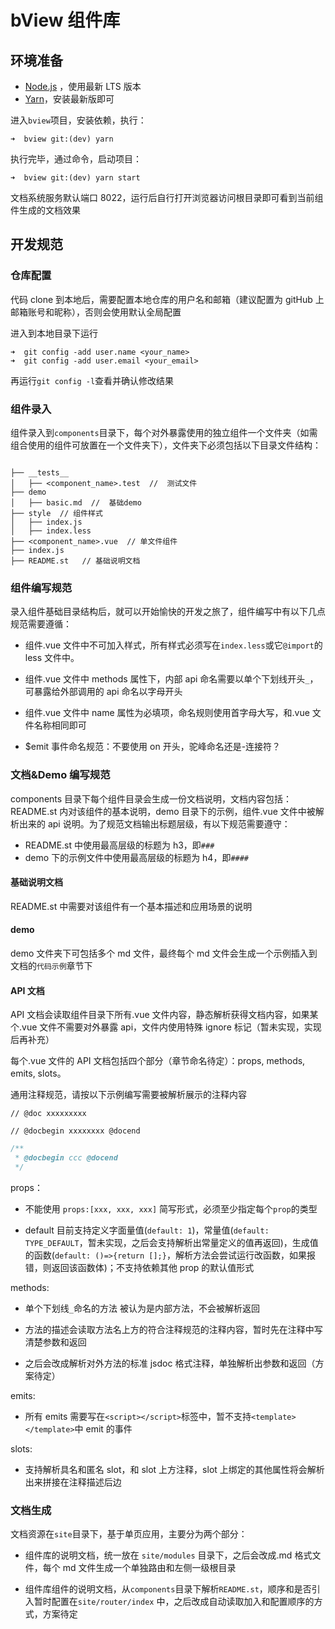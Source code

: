 # bView 组件库

## 环境准备

-   [Node.js](https://nodejs.org/en/) ，使用最新 LTS 版本
-   [Yarn](https://yarnpkg.com/zh-Hans/docs/install)，安装最新版即可

进入`bview`项目，安装依赖，执行：

```shell
➜  bview git:(dev) yarn
```

执行完毕，通过命令，启动项目：

```shell
➜  bview git:(dev) yarn start
```

文档系统服务默认端口 8022，运行后自行打开浏览器访问根目录即可看到当前组件生成的文档效果

## 开发规范

### 仓库配置

代码 clone 到本地后，需要配置本地仓库的用户名和邮箱（建议配置为 gitHub 上邮箱账号和昵称），否则会使用默认全局配置

进入到本地目录下运行

```shell
➜  git config -add user.name <your_name>
➜  git config -add user.email <your_email>
```

再运行`git config -l`查看并确认修改结果

### 组件录入

组件录入到`components`目录下，每个对外暴露使用的独立组件一个文件夹（如需组合使用的组件可放置在一个文件夹下），文件夹下必须包括以下目录文件结构：

```dir

├── __tests__
│   ├── <component_name>.test  //  测试文件
├── demo
│   ├── basic.md  //  基础demo
├── style  // 组件样式
│   ├── index.js
│   ├── index.less
├── <component_name>.vue  // 单文件组件
├── index.js
├── README.st   // 基础说明文档

```

### 组件编写规范

录入组件基础目录结构后，就可以开始愉快的开发之旅了，组件编写中有以下几点规范需要遵循：

-   组件.vue 文件中不可加入样式，所有样式必须写在`index.less`或它`@import`的 less 文件中。

-   组件.vue 文件中 methods 属性下，内部 api 命名需要以单个下划线开头`_`，可暴露给外部调用的 api 命名以字母开头

-   组件.vue 文件中 name 属性为必填项，命名规则使用首字母大写，和.vue 文件名称相同即可

-   \$emit 事件命名规范：不要使用 on 开头，驼峰命名还是-连接符？

### 文档&Demo 编写规范

components 目录下每个组件目录会生成一份文档说明，文档内容包括：README.st 内对该组件的基本说明，demo 目录下的示例，组件.vue 文件中被解析出来的 api 说明。为了规范文档输出标题层级，有以下规范需要遵守：

-   README.st 中使用最高层级的标题为 h3，即`###`
-   demo 下的示例文件中使用最高层级的标题为 h4，即`####`

#### 基础说明文档

README.st 中需要对该组件有一个基本描述和应用场景的说明

#### demo

demo 文件夹下可包括多个 md 文件，最终每个 md 文件会生成一个示例插入到文档的`代码示例`章节下

#### API 文档

API 文档会读取组件目录下所有.vue 文件内容，静态解析获得文档内容，如果某个.vue 文件不需要对外暴露 api，文件内使用特殊 ignore 标记（暂未实现，实现后再补充）

每个.vue 文件的 API 文档包括四个部分（章节命名待定）：props, methods, emits, slots。

通用注释规范，请按以下示例编写需要被解析展示的注释内容

`// @doc xxxxxxxxx`

`// @docbegin xxxxxxxx @docend`

```js
/**
 * @docbegin ccc @docend
 */
```

props：

-   不能使用 `props:[xxx, xxx, xxx]` 简写形式，必须至少指定每个`prop`的类型

-   default 目前支持定义字面量值(`default: 1`)，常量值(`default: TYPE_DEFAULT`，暂未实现，之后会支持解析出常量定义的值再返回)，生成值的函数(`default: ()=>{return [];}`，解析方法会尝试运行改函数，如果报错，则返回该函数体)；不支持依赖其他 prop 的默认值形式

methods:

-   单个下划线`_`命名的方法 被认为是内部方法，不会被解析返回

-   方法的描述会读取方法名上方的符合注释规范的注释内容，暂时先在注释中写清楚参数和返回

-   之后会改成解析对外方法的标准 jsdoc 格式注释，单独解析出参数和返回（方案待定）

emits:

-   所有 emits 需要写在`<script></script>`标签中，暂不支持`<template></template>`中 emit 的事件

slots:

-   支持解析具名和匿名 slot，和 slot 上方注释，slot 上绑定的其他属性将会解析出来拼接在注释描述后边

### 文档生成

文档资源在`site`目录下，基于单页应用，主要分为两个部分：

-   组件库的说明文档，统一放在 `site/modules` 目录下，之后会改成.md 格式文件，每个 md 文件生成一个单独路由和左侧一级根目录

-   组件库组件的说明文档，从`components`目录下解析`README.st`，顺序和是否引入暂时配置在`site/router/index` 中，之后改成自动读取加入和配置顺序的方式，方案待定
